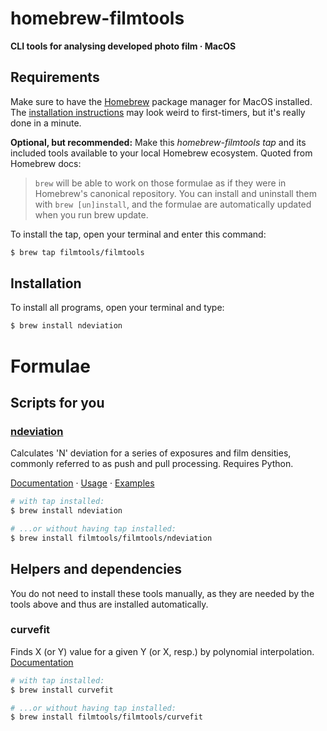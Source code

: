 
# homebrew-filmtools

**CLI tools for analysing developed photo film · MacOS**



## Requirements

Make sure to have the [Homebrew](https://brew.sh/) package manager for MacOS installed. The [installation instructions](https://brew.sh/) may look weird to first-timers, but it's really done in a minute. 

**Optional, but recommended:** Make this *homebrew-filmtools* *tap* and its included tools available to your local Homebrew ecosystem. Quoted from Homebrew docs: 
> `brew` will be able to work on those formulae as if they were in Homebrew's canonical repository. You can install and uninstall them with `brew [un]install`, and the formulae are automatically updated when you run brew update.

To install the tap, open your terminal and enter this command:

```bash
$ brew tap filmtools/filmtools
```



## Installation

To install all programs, open your terminal and type:


```bash
$ brew install ndeviation
```


# Formulae

## Scripts for you


### [ndeviation](https://github.com/filmtools/ndeviation) 

Calculates 'N' deviation for a series of exposures and film densities, commonly referred to as push and pull processing. Requires Python.

  
[Documentation](https://github.com/filmtools/ndeviation) &middot; 
[Usage](https://github.com/filmtools/ndeviation#usage) &middot; 
[Examples](https://github.com/filmtools/ndeviation#examples)

```bash
# with tap installed:
$ brew install ndeviation

# ...or without having tap installed:
$ brew install filmtools/filmtools/ndeviation
```




## Helpers and dependencies

You do not need to install these tools manually, as they are needed by the tools above and thus are installed automatically.


### curvefit

Finds X (or Y) value for a given Y (or X, resp.) by polynomial interpolation. [Documentation](https://github.com/filmtools/curvefit)

```bash
# with tap installed:
$ brew install curvefit

# ...or without having tap installed:
$ brew install filmtools/filmtools/curvefit
```



